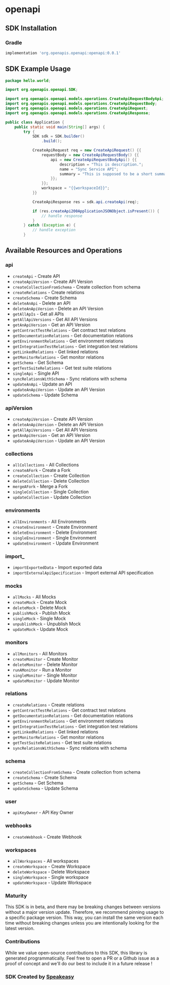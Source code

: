 # openapi

<!-- Start SDK Installation -->
## SDK Installation

### Gradle

```groovy
implementation 'org.openapis.openapi:openapi:0.0.1'
```
<!-- End SDK Installation -->

## SDK Example Usage
<!-- Start SDK Example Usage -->
```java
package hello.world;

import org.openapis.openapi.SDK;

import org.openapis.openapi.models.operations.CreateApiRequestBodyApi;
import org.openapis.openapi.models.operations.CreateApiRequestBody;
import org.openapis.openapi.models.operations.CreateApiRequest;
import org.openapis.openapi.models.operations.CreateApiResponse;

public class Application {
    public static void main(String[] args) {
        try {
            SDK sdk = SDK.builder()
                .build();

            CreateApiRequest req = new CreateApiRequest() {{
                requestBody = new CreateApiRequestBody() {{
                    api = new CreateApiRequestBodyApi() {{
                        description = "This is description.";
                        name = "Sync Service API";
                        summary = "This is supposed to be a short summary.";
                    }};
                }};
                workspace = "{{workspaceId}}";
            }}            

            CreateApiResponse res = sdk.api.createApi(req);

            if (res.createApi200ApplicationJSONObject.isPresent()) {
                // handle response
            }
        } catch (Exception e) {
            // handle exception
        }
```
<!-- End SDK Example Usage -->

<!-- Start SDK Available Operations -->
## Available Resources and Operations


### api

* `createApi` - Create API
* `createApiVersion` - Create API Version
* `createCollectionFromSchema` - Create collection from schema
* `createRelations` - Create relations
* `createSchema` - Create Schema
* `deleteAnApi` - Delete an API
* `deleteAnApiVersion` - Delete an API Version
* `getAllApIs` - Get all APIs
* `getAllApiVersions` - Get All API Versions
* `getAnApiVersion` - Get an API Version
* `getContractTestRelations` - Get contract test relations
* `getDocumentationRelations` - Get  documentation relations
* `getEnvironmentRelations` - Get environment relations
* `getIntegrationTestRelations` - Get integration test relations
* `getLinkedRelations` - Get linked relations
* `getMonitorRelations` - Get monitor relations
* `getSchema` - Get Schema
* `getTestSuiteRelations` - Get test suite relations
* `singleApi` - Single API
* `syncRelationsWithSchema` - Sync relations with schema
* `updateAnApi` - Update an API
* `updateAnApiVersion` - Update an API Version
* `updateSchema` - Update Schema

### apiVersion

* `createApiVersion` - Create API Version
* `deleteAnApiVersion` - Delete an API Version
* `getAllApiVersions` - Get All API Versions
* `getAnApiVersion` - Get an API Version
* `updateAnApiVersion` - Update an API Version

### collections

* `allCollections` - All Collections
* `createAFork` - Create a Fork
* `createCollection` - Create Collection
* `deleteCollection` - Delete Collection
* `mergeAFork` - Merge a Fork
* `singleCollection` - Single Collection 
* `updateCollection` - Update Collection

### environments

* `allEnvironments` - All Environments
* `createEnvironment` - Create Environment
* `deleteEnvironment` - Delete Environment
* `singleEnvironment` - Single Environment
* `updateEnvironment` - Update Environment

### import_

* `importExportedData` - Import exported data
* `importExternalApiSpecification` - Import external API specification

### mocks

* `allMocks` - All Mocks
* `createMock` - Create Mock
* `deleteMock` - Delete Mock
* `publishMock` - Publish Mock
* `singleMock` - Single Mock
* `unpublishMock` - Unpublish Mock
* `updateMock` - Update Mock

### monitors

* `allMonitors` - All Monitors
* `createMonitor` - Create Monitor
* `deleteMonitor` - Delete Monitor
* `runAMonitor` - Run a Monitor
* `singleMonitor` - Single Monitor
* `updateMonitor` - Update Monitor

### relations

* `createRelations` - Create relations
* `getContractTestRelations` - Get contract test relations
* `getDocumentationRelations` - Get  documentation relations
* `getEnvironmentRelations` - Get environment relations
* `getIntegrationTestRelations` - Get integration test relations
* `getLinkedRelations` - Get linked relations
* `getMonitorRelations` - Get monitor relations
* `getTestSuiteRelations` - Get test suite relations
* `syncRelationsWithSchema` - Sync relations with schema

### schema

* `createCollectionFromSchema` - Create collection from schema
* `createSchema` - Create Schema
* `getSchema` - Get Schema
* `updateSchema` - Update Schema

### user

* `apiKeyOwner` - API Key Owner

### webhooks

* `createWebhook` - Create Webhook

### workspaces

* `allWorkspaces` - All workspaces
* `createWorkspace` - Create Workspace
* `deleteWorkspace` - Delete Workspace
* `singleWorkspace` - Single workspace
* `updateWorkspace` - Update Workspace
<!-- End SDK Available Operations -->

### Maturity

This SDK is in beta, and there may be breaking changes between versions without a major version update. Therefore, we recommend pinning usage 
to a specific package version. This way, you can install the same version each time without breaking changes unless you are intentionally 
looking for the latest version.

### Contributions

While we value open-source contributions to this SDK, this library is generated programmatically. 
Feel free to open a PR or a Github issue as a proof of concept and we'll do our best to include it in a future release !

### SDK Created by [Speakeasy](https://docs.speakeasyapi.dev/docs/using-speakeasy/client-sdks)
